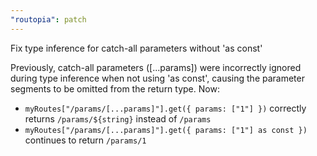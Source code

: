 ```yaml
---
"routopia": patch
---
```


Fix type inference for catch-all parameters without 'as const'

Previously, catch-all parameters ([...params]) were incorrectly ignored during type inference when not using 'as const', causing the parameter segments to be omitted from the return type. Now:

- `myRoutes["/params/[...params]"].get({ params: ["1"] })` correctly returns `/params/${string}` instead of `/params`
- `myRoutes["/params/[...params]"].get({ params: ["1"] as const })` continues to return `/params/1`
